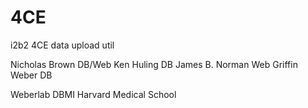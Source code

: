# 4CE
i2b2 4CE data upload util


Nicholas Brown DB/Web
Ken Huling DB
James B. Norman Web
Griffin Weber DB

Weberlab
DBMI
Harvard Medical School


